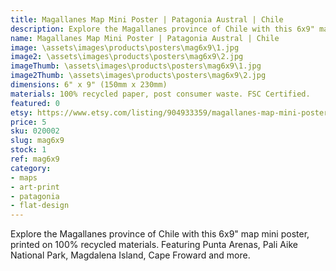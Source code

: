 ```yaml
---
title: Magallanes Map Mini Poster | Patagonia Austral | Chile
description: Explore the Magallanes province of Chile with this 6x9" map mini poster, printed on 100% recycled materials.
name: Magallanes Map Mini Poster | Patagonia Austral | Chile
image: \assets\images\products\posters\mag6x9\1.jpg
image2: \assets\images\products\posters\mag6x9\2.jpg
imageThumb: \assets\images\products\posters\mag6x9\1.jpg
image2Thumb: \assets\images\products\posters\mag6x9\2.jpg
dimensions: 6" x 9" (150mm x 230mm)
materials: 100% recycled paper, post consumer waste. FSC Certified.
featured: 0
etsy: https://www.etsy.com/listing/904933359/magallanes-map-mini-poster-patagonia
price: 5
sku: 020002
slug: mag6x9
stock: 1
ref: mag6x9
category:
- maps
- art-print
- patagonia
- flat-design
---
```

Explore the Magallanes province of Chile with this 6x9" map mini poster, printed on 100% recycled materials. Featuring Punta Arenas, Pali Aike National Park, Magdalena Island, Cape Froward and more.
